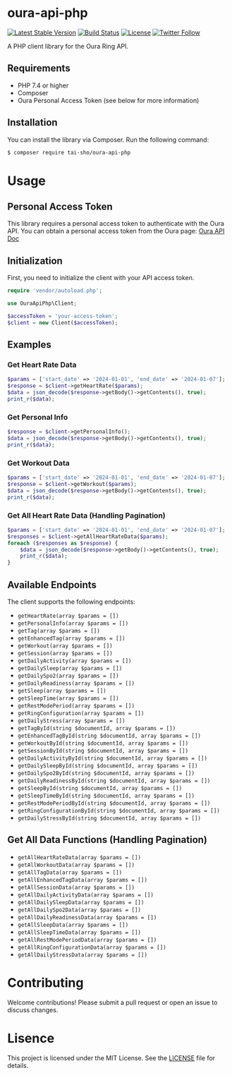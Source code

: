 # oura-api-php
[![Latest Stable Version](https://poser.pugx.org/tai-sho/oura-api-php/v/stable)](https://packagist.org/packages/tai-sho/oura-api-php)
[![Build Status](https://github.com/tai-sho/oura-api-php/actions/workflows/code_check.yml/badge.svg)](https://github.com/tai-sho/oura-api-php/actions/workflows/code_check.yml)
[![License](https://poser.pugx.org/tai-sho/oura-api-php/license)](https://packagist.org/packages/tai-sho/oura-api-php)
[![Twitter Follow](https://img.shields.io/twitter/follow/tai-sho.svg?style=social&label=Follow)](https://twitter.com/tai-sho)

A PHP client library for the Oura Ring API.

## Requirements

- PHP 7.4 or higher
- Composer
- Oura Personal Access Token (see below for more information)

## Installation

You can install the library via Composer. Run the following command:

```bash
$ composer require tai-sho/oura-api-php
```

# Usage
## Personal Access Token
This library requires a personal access token to authenticate with the Oura API. You can obtain a personal access token from the Oura page:
[Oura API Doc](https://cloud.ouraring.com/docs)

## Initialization
First, you need to initialize the client with your API access token.
```php
require 'vendor/autoload.php';

use OuraApiPhp\Client;

$accessToken = 'your-access-token';
$client = new Client($accessToken);
```

## Examples
### Get Heart Rate Data
```php
$params = ['start_date' => '2024-01-01', 'end_date' => '2024-01-07'];
$response = $client->getHeartRate($params);
$data = json_decode($response->getBody()->getContents(), true);
print_r($data);
```
### Get Personal Info
```php
$response = $client->getPersonalInfo();
$data = json_decode($response->getBody()->getContents(), true);
print_r($data);

```
### Get Workout Data
```php
$params = ['start_date' => '2024-01-01', 'end_date' => '2024-01-07'];
$response = $client->getWorkout($params);
$data = json_decode($response->getBody()->getContents(), true);
print_r($data);
```
### Get All Heart Rate Data (Handling Pagination)
```php
$params = ['start_date' => '2024-01-01', 'end_date' => '2024-01-07'];
$responses = $client->getAllHeartRateData($params);
foreach ($responses as $response) {
    $data = json_decode($response->getBody()->getContents(), true);
    print_r($data);
}

```
## Available Endpoints
The client supports the following endpoints:

- `getHeartRate(array $params = [])`
- `getPersonalInfo(array $params = [])`
- `getTag(array $params = [])`
- `getEnhancedTag(array $params = [])`
- `getWorkout(array $params = [])`
- `getSession(array $params = [])`
- `getDailyActivity(array $params = [])`
- `getDailySleep(array $params = [])`
- `getDailySpo2(array $params = [])`
- `getDailyReadiness(array $params = [])`
- `getSleep(array $params = [])`
- `getSleepTime(array $params = [])`
- `getRestModePeriod(array $params = [])`
- `getRingConfiguration(array $params = [])`
- `getDailyStress(array $params = [])`
- `getTagById(string $documentId, array $params = [])`
- `getEnhancedTagById(string $documentId, array $params = [])`
- `getWorkoutById(string $documentId, array $params = [])`
- `getSessionById(string $documentId, array $params = [])`
- `getDailyActivityById(string $documentId, array $params = [])`
- `getDailySleepById(string $documentId, array $params = [])`
- `getDailySpo2ById(string $documentId, array $params = [])`
- `getDailyReadinessById(string $documentId, array $params = [])`
- `getSleepById(string $documentId, array $params = [])`
- `getSleepTimeById(string $documentId, array $params = [])`
- `getRestModePeriodById(string $documentId, array $params = [])`
- `getRingConfigurationById(string $documentId, array $params = [])`
- `getDailyStressById(string $documentId, array $params = [])`

## Get All Data Functions (Handling Pagination)
- `getAllHeartRateData(array $params = [])`
- `getAllWorkoutData(array $params = [])`
- `getAllTagData(array $params = [])`
- `getAllEnhancedTagData(array $params = [])`
- `getAllSessionData(array $params = [])`
- `getAllDailyActivityData(array $params = [])`
- `getAllDailySleepData(array $params = [])`
- `getAllDailySpo2Data(array $params = [])`
- `getAllDailyReadinessData(array $params = [])`
- `getAllSleepData(array $params = [])`
- `getAllSleepTimeData(array $params = [])`
- `getAllRestModePeriodData(array $params = [])`
- `getAllRingConfigurationData(array $params = [])`
- `getAllDailyStressData(array $params = [])`

# Contributing
Welcome contributions! Please submit a pull request or open an issue to discuss changes.

# Lisence
This project is licensed under the MIT License. See the [LICENSE](https://github.com/tai-sho/oura-api-php/blob/main/LICENSE) file for details.

